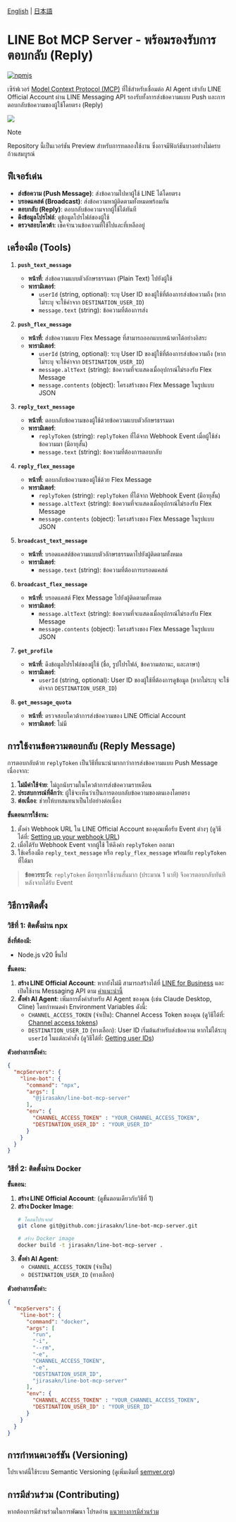 [English](README.md) | [日本語](README.ja.md)

# LINE Bot MCP Server - พร้อมรองรับการตอบกลับ (Reply)

[![npmjs](https://badge.fury.io/js/%40jirasakn%2Fline-bot-mcp-server.svg)](https://www.npmjs.com/package/@jirasakn/line-bot-mcp-server)

เซิร์ฟเวอร์ [Model Context Protocol (MCP)](https://github.com/modelcontextprotocol) ที่ใช้สำหรับเชื่อมต่อ AI Agent เข้ากับ LINE Official Account ผ่าน LINE Messaging API รองรับทั้งการส่งข้อความแบบ Push และการตอบกลับข้อความของผู้ใช้โดยตรง (Reply)

![](/assets/demo.png)

> [!NOTE]
> Repository นี้เป็นเวอร์ชัน Preview สำหรับการทดลองใช้งาน ซึ่งอาจมีฟังก์ชันบางอย่างไม่ครบถ้วนสมบูรณ์

## ฟีเจอร์เด่น

- **ส่งข้อความ (Push Message)**: ส่งข้อความไปหาผู้ใช้ LINE ได้โดยตรง
- **บรอดแคสต์ (Broadcast)**: ส่งข้อความหาผู้ติดตามทั้งหมดพร้อมกัน
- **ตอบกลับ (Reply)**: ตอบกลับข้อความจากผู้ใช้ได้ทันที
- **ดึงข้อมูลโปรไฟล์**: ดูข้อมูลโปรไฟล์ของผู้ใช้
- **ตรวจสอบโควต้า**: เช็คจำนวนข้อความที่ใช้ไปและที่เหลืออยู่

## เครื่องมือ (Tools)

1.  **`push_text_message`**
    - **หน้าที่**: ส่งข้อความแบบตัวอักษรธรรมดา (Plain Text) ไปยังผู้ใช้
    - **พารามิเตอร์**:
      - `userId` (string, optional): ระบุ User ID ของผู้ใช้ที่ต้องการส่งข้อความถึง (หากไม่ระบุ จะใช้ค่าจาก `DESTINATION_USER_ID`)
      - `message.text` (string): ข้อความที่ต้องการส่ง

2.  **`push_flex_message`**
    - **หน้าที่**: ส่งข้อความแบบ Flex Message ที่สามารถออกแบบหน้าตาได้อย่างอิสระ
    - **พารามิเตอร์**:
      - `userId` (string, optional): ระบุ User ID ของผู้ใช้ที่ต้องการส่งข้อความถึง (หากไม่ระบุ จะใช้ค่าจาก `DESTINATION_USER_ID`)
      - `message.altText` (string): ข้อความที่จะแสดงเมื่ออุปกรณ์ไม่รองรับ Flex Message
      - `message.contents` (object): โครงสร้างของ Flex Message ในรูปแบบ JSON

3.  **`reply_text_message`**
    - **หน้าที่**: ตอบกลับข้อความของผู้ใช้ด้วยข้อความแบบตัวอักษรธรรมดา
    - **พารามิเตอร์**:
      - `replyToken` (string): `replyToken` ที่ได้จาก Webhook Event เมื่อผู้ใช้ส่งข้อความมา (มีอายุสั้น)
      - `message.text` (string): ข้อความที่ต้องการตอบกลับ

4.  **`reply_flex_message`**
    - **หน้าที่**: ตอบกลับข้อความของผู้ใช้ด้วย Flex Message
    - **พารามิเตอร์**:
      - `replyToken` (string): `replyToken` ที่ได้จาก Webhook Event (มีอายุสั้น)
      - `message.altText` (string): ข้อความที่จะแสดงเมื่ออุปกรณ์ไม่รองรับ Flex Message
      - `message.contents` (object): โครงสร้างของ Flex Message ในรูปแบบ JSON

5.  **`broadcast_text_message`**
    - **หน้าที่**: บรอดแคสต์ข้อความแบบตัวอักษรธรรมดาไปยังผู้ติดตามทั้งหมด
    - **พารามิเตอร์**:
      - `message.text` (string): ข้อความที่ต้องการบรอดแคสต์

6.  **`broadcast_flex_message`**
    - **หน้าที่**: บรอดแคสต์ Flex Message ไปยังผู้ติดตามทั้งหมด
    - **พารามิเตอร์**:
      - `message.altText` (string): ข้อความที่จะแสดงเมื่ออุปกรณ์ไม่รองรับ Flex Message
      - `message.contents` (object): โครงสร้างของ Flex Message ในรูปแบบ JSON

7.  **`get_profile`**
    - **หน้าที่**: ดึงข้อมูลโปรไฟล์ของผู้ใช้ (ชื่อ, รูปโปรไฟล์, ข้อความสถานะ, และภาษา)
    - **พารามิเตอร์**:
      - `userId` (string, optional): User ID ของผู้ใช้ที่ต้องการดูข้อมูล (หากไม่ระบุ จะใช้ค่าจาก `DESTINATION_USER_ID`)

8.  **`get_message_quota`**
    - **หน้าที่**: ตรวจสอบโควต้าการส่งข้อความของ LINE Official Account
    - **พารามิเตอร์**: ไม่มี

## การใช้งานข้อความตอบกลับ (Reply Message)

การตอบกลับด้วย `replyToken` เป็นวิธีที่แนะนำมากกว่าการส่งข้อความแบบ Push Message เนื่องจาก:

1.  **ไม่มีค่าใช้จ่าย**: ไม่ถูกนับรวมในโควต้าการส่งข้อความรายเดือน
2.  **ประสบการณ์ที่ดีกว่า**: ผู้ใช้จะเห็นว่าเป็นการตอบกลับข้อความของตนเองโดยตรง
3.  **ต่อเนื่อง**: ช่วยให้บทสนทนาเป็นไปอย่างต่อเนื่อง

**ขั้นตอนการใช้งาน:**

1.  ตั้งค่า Webhook URL ใน LINE Official Account ของคุณเพื่อรับ Event ต่างๆ (ดูวิธีได้ที่: [Setting up your webhook URL](https://developers.line.biz/en/docs/messaging-api/building-bot/#setting-webhook-url))
2.  เมื่อได้รับ Webhook Event จากผู้ใช้ ให้ดึงค่า `replyToken` ออกมา
3.  ใช้เครื่องมือ `reply_text_message` หรือ `reply_flex_message` พร้อมกับ `replyToken` ที่ได้มา

> **ข้อควรระวัง**: `replyToken` มีอายุการใช้งานสั้นมาก (ประมาณ 1 นาที) จึงควรตอบกลับทันทีหลังจากได้รับ Event

## วิธีการติดตั้ง

### วิธีที่ 1: ติดตั้งผ่าน npx

**สิ่งที่ต้องมี:**
- Node.js v20 ขึ้นไป

**ขั้นตอน:**

1.  **สร้าง LINE Official Account**: หากยังไม่มี สามารถสร้างได้ที่ [LINE for Business](https://www.linebiz.com/th/service/line-official-account/) และเปิดใช้งาน Messaging API ตาม [คำแนะนำนี้](https://developers.line.biz/th/docs/messaging-api/getting-started/#using-oa-manager)
2.  **ตั้งค่า AI Agent**: เพิ่มการตั้งค่าสำหรับ AI Agent ของคุณ (เช่น Claude Desktop, Cline) โดยกำหนดค่า Environment Variables ดังนี้:
    - `CHANNEL_ACCESS_TOKEN` (จำเป็น): Channel Access Token ของคุณ (ดูวิธีได้ที่: [Channel access tokens](https://developers.line.biz/en/docs/basics/channel-access-token/#long-lived-channel-access-token))
    - `DESTINATION_USER_ID` (ทางเลือก): User ID เริ่มต้นสำหรับส่งข้อความ หากไม่ได้ระบุ `userId` ในแต่ละคำสั่ง (ดูวิธีได้ที่: [Getting user IDs](https://developers.line.biz/en/docs/messaging-api/getting-user-ids/#get-own-user-id))

**ตัวอย่างการตั้งค่า:**

```json
{
  "mcpServers": {
    "line-bot": {
      "command": "npx",
      "args": [
        "@jirasakn/line-bot-mcp-server"
      ],
      "env": {
        "CHANNEL_ACCESS_TOKEN" : "YOUR_CHANNEL_ACCESS_TOKEN",
        "DESTINATION_USER_ID" : "YOUR_USER_ID"
      }
    }
  }
}
```

### วิธีที่ 2: ติดตั้งผ่าน Docker

**ขั้นตอน:**

1.  **สร้าง LINE Official Account**: (ดูขั้นตอนเดียวกับวิธีที่ 1)
2.  **สร้าง Docker Image**:
    ```bash
    # โคลนโปรเจกต์
    git clone git@github.com:jirasakn/line-bot-mcp-server.git
    
    # สร้าง Docker image
    docker build -t jirasakn/line-bot-mcp-server .
    ```
3.  **ตั้งค่า AI Agent**:
    - `CHANNEL_ACCESS_TOKEN` (จำเป็น)
    - `DESTINATION_USER_ID` (ทางเลือก)

**ตัวอย่างการตั้งค่า:**

```json
{
  "mcpServers": {
    "line-bot": {
      "command": "docker",
      "args": [
        "run",
        "-i",
        "--rm",
        "-e",
        "CHANNEL_ACCESS_TOKEN",
        "-e",
        "DESTINATION_USER_ID",
        "jirasakn/line-bot-mcp-server"
      ],
      "env": {
        "CHANNEL_ACCESS_TOKEN" : "YOUR_CHANNEL_ACCESS_TOKEN",
        "DESTINATION_USER_ID" : "YOUR_USER_ID"
      }
    }
  }
}
```

## การกำหนดเวอร์ชัน (Versioning)

โปรเจกต์นี้ใช้ระบบ Semantic Versioning (ดูเพิ่มเติมที่ [semver.org](http://semver.org/))

## การมีส่วนร่วม (Contributing)

หากต้องการมีส่วนร่วมในการพัฒนา โปรดอ่าน [แนวทางการมีส่วนร่วม](./CONTRIBUTING.md)
